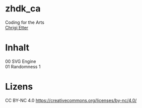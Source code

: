 # zhdk_ca
Coding for the Arts  
[Chrigi Etter](https://etterstudio.com)  
  
# Inhalt
00 SVG Engine  
01 Randomness 1  
  
# Lizens
CC BY-NC 4.0 https://creativecommons.org/licenses/by-nc/4.0/  
